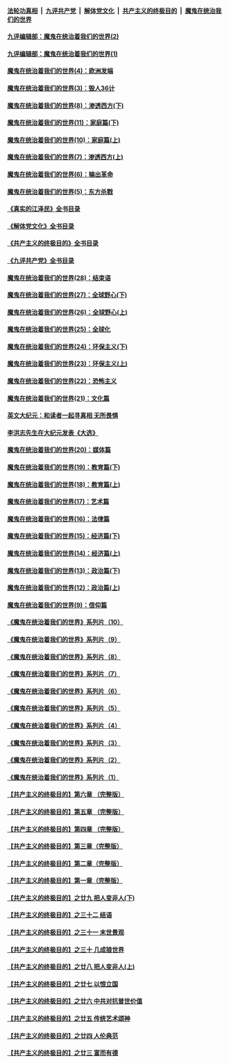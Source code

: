 ####  [法轮功真相](../../../../basic/blob/master/README.md?t=09230431) &nbsp;|&nbsp; [九评共产党](../../../../9ping.md/blob/master/README.md?t=09230431) &nbsp;|&nbsp; [解体党文化](../../../../jtdwh.md/blob/master/README.md?t=09230431)  &nbsp;|&nbsp; [共产主义的终极目的](../../../../gczydzjmd.md/blob/master/README.md?t=09230431) &nbsp;|&nbsp; [魔鬼在统治我们的世界](../../../../mgztzwmdsj.md/blob/master/README.md?t=09230431) 

#### [九评编辑部：魔鬼在统治着我们的世界(2)](../pages/nsc422/n10410036.md?t=09230431) 

#### [九评编辑部：魔鬼在统治着我们的世界(1)](../pages/nsc422/n10406825.md?t=09230431) 

#### [魔鬼在统治着我们的世界(4)：欧洲发端](../pages/nsc422/n10414890.md?t=09230431) 

#### [魔鬼在统治着我们的世界(3)：毁人36计](../pages/nsc422/n10411583.md?t=09230431) 

#### [魔鬼在统治着我们的世界(8)：渗透西方(下)](../pages/nsc422/n10429603.md?t=09230431) 

#### [魔鬼在统治着我们的世界(11)：家庭篇(下)](../pages/nsc422/n10440961.md?t=09230431) 

#### [魔鬼在统治着我们的世界(10)：家庭篇(上)](../pages/nsc422/n10435448.md?t=09230431) 

#### [魔鬼在统治着我们的世界(7)：渗透西方(上)](../pages/nsc422/n10426013.md?t=09230431) 

#### [魔鬼在统治着我们的世界(6)：输出革命](../pages/nsc422/n10421536.md?t=09230431) 

#### [魔鬼在统治着我们的世界(5)：东方杀戮](../pages/nsc422/n10417707.md?t=09230431) 

#### [《真实的江泽民》全书目录](../pages/nsc422/n13721399.md?t=09230431) 

#### [《解体党文化》全书目录](../pages/nsc422/n13721157.md?t=09230431) 

#### [《共产主义的终极目的》全书目录](../pages/nsc422/n13721048.md?t=09230431) 

#### [《九评共产党》全书目录](../pages/nsc422/n13708085.md?t=09230431) 

#### [魔鬼在统治着我们的世界(28)：结束语](../pages/nsc422/n10936246.md?t=09230431) 

#### [魔鬼在统治着我们的世界(27)：全球野心(下)](../pages/nsc422/n10928319.md?t=09230431) 

#### [魔鬼在统治着我们的世界(26)：全球野心(上)](../pages/nsc422/n10900318.md?t=09230431) 

#### [魔鬼在统治着我们的世界(25)：全球化](../pages/nsc422/n10788205.md?t=09230431) 

#### [魔鬼在统治着我们的世界(24)：环保主义(下)](../pages/nsc422/n10695307.md?t=09230431) 

#### [魔鬼在统治着我们的世界(23)：环保主义(上)](../pages/nsc422/n10688613.md?t=09230431) 

#### [魔鬼在统治着我们的世界(22)：恐怖主义](../pages/nsc422/n10614727.md?t=09230431) 

#### [魔鬼在统治着我们的世界(21)：文化篇](../pages/nsc422/n10597706.md?t=09230431) 

#### [英文大纪元：和读者一起寻真相 无所畏惧](../pages/nsc422/n12542027.md?t=09230431) 

#### [李洪志先生在大纪元发表《大选》](../pages/nsc422/n12534746.md?t=09230431) 

#### [魔鬼在统治着我们的世界(20)：媒体篇](../pages/nsc422/n10586579.md?t=09230431) 

#### [魔鬼在统治着我们的世界(19)：教育篇(下)](../pages/nsc422/n10564808.md?t=09230431) 

#### [魔鬼在统治着我们的世界(18)：教育篇(上)](../pages/nsc422/n10526970.md?t=09230431) 

#### [魔鬼在统治着我们的世界(17)：艺术篇](../pages/nsc422/n10499093.md?t=09230431) 

#### [魔鬼在统治着我们的世界(16)：法律篇](../pages/nsc422/n10485969.md?t=09230431) 

#### [魔鬼在统治着我们的世界(15)：经济篇(下)](../pages/nsc422/n10469975.md?t=09230431) 

#### [魔鬼在统治着我们的世界(14)：经济篇(上)](../pages/nsc422/n10457370.md?t=09230431) 

#### [魔鬼在统治着我们的世界(13)：政治篇(下)](../pages/nsc422/n10448270.md?t=09230431) 

#### [魔鬼在统治着我们的世界(12)：政治篇(上)](../pages/nsc422/n10444576.md?t=09230431) 

#### [魔鬼在统治着我们的世界(9)：信仰篇](../pages/nsc422/n10432159.md?t=09230431) 

#### [《魔鬼在统治着我们的世界》系列片（10）](../pages/nsc422/n12292670.md?t=09230431) 

#### [《魔鬼在统治着我们的世界》系列片（9）](../pages/nsc422/n12290859.md?t=09230431) 

#### [《魔鬼在统治着我们的世界》系列片（8）](../pages/nsc422/n12287445.md?t=09230431) 

#### [《魔鬼在统治着我们的世界》系列片（7）](../pages/nsc422/n12283425.md?t=09230431) 

#### [《魔鬼在统治着我们的世界》系列片（6）](../pages/nsc422/n12282314.md?t=09230431) 

#### [《魔鬼在统治着我们的世界》系列片（5）](../pages/nsc422/n12281419.md?t=09230431) 

#### [《魔鬼在统治着我们的世界》系列片（4）](../pages/nsc422/n12274024.md?t=09230431) 

#### [《魔鬼在统治着我们的世界》系列片（3）](../pages/nsc422/n12271322.md?t=09230431) 

#### [《魔鬼在统治着我们的世界》系列片（2）](../pages/nsc422/n12269049.md?t=09230431) 

#### [《魔鬼在统治着我们的世界》系列片（1）](../pages/nsc422/n12267575.md?t=09230431) 

#### [【共产主义的终极目的】第六章 （完整版）](../pages/nsc422/n11428913.md?t=09230431) 

#### [【共产主义的终极目的】第五章 （完整版）](../pages/nsc422/n11428912.md?t=09230431) 

#### [【共产主义的终极目的】第四章 （完整版）](../pages/nsc422/n11428907.md?t=09230431) 

#### [【共产主义的终极目的】第三章（完整版）](../pages/nsc422/n11428848.md?t=09230431) 

#### [【共产主义的终极目的】第二章（完整版）](../pages/nsc422/n11428831.md?t=09230431) 

#### [【共产主义的终极目的】第一章（完整版）](../pages/nsc422/n11417651.md?t=09230431) 

#### [【共产主义的终极目的】之廿九 把人变非人(下)](../pages/nsc422/n11344140.md?t=09230431) 

#### [【共产主义的终极目的】之三十二 结语](../pages/nsc422/n11360535.md?t=09230431) 

#### [【共产主义的终极目的】之三十一 末世景观](../pages/nsc422/n11351129.md?t=09230431) 

#### [【共产主义的终极目的】之三十 几成狼世界](../pages/nsc422/n11348280.md?t=09230431) 

#### [【共产主义的终极目的】之廿八 把人变非人(上)](../pages/nsc422/n11340492.md?t=09230431) 

#### [【共产主义的终极目的】之廿七 以恨立国](../pages/nsc422/n11336944.md?t=09230431) 

#### [【共产主义的终极目的】之廿六 中共对抗普世价值](../pages/nsc422/n11324785.md?t=09230431) 

#### [【共产主义的终极目的】之廿五 传统艺术颂神](../pages/nsc422/n11296396.md?t=09230431) 

#### [【共产主义的终极目的】之廿四 人伦典范](../pages/nsc422/n11296397.md?t=09230431) 

#### [【共产主义的终极目的】之廿三 富而有德](../pages/nsc422/n11283598.md?t=09230431) 

